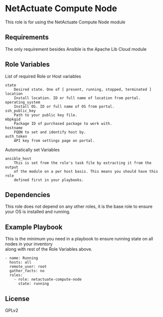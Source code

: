 NetActuate Compute Node
=========

This role is for using the NetActuate Compute Node module

Requirements
------------

The only requirement besides Ansible is the Apache Lib Cloud module


Role Variables
--------------

List of required Role or Host variables

	state
		Desired state. One of [ present, running, stopped, terminated ]
	location
		Install location. ID or full name of location from portal.
	operating_system
		Install OS. ID or full name of OS from portal.
	ssh_public_key
		Path to your public key file.
	mbpkgid
		Package ID of purchased package to work with.
	hostname
		FQDN to set and identify host by.
	auth_token
		API key from settings page on portal.

Automatically set Variables

    ansible_host
        This is set from the role's task file by extracting it from the output
        of the module on a per host basis. This means you should have this role
        defined first in your playbooks.

Dependencies
------------

This role does not depend on any other roles, it is the base role to ensure
your OS is installed and running.

Example Playbook
----------------

This is the minimum you need in a playbook to ensure running state on all nodes in your inventory  
along with rest of the Role Variables above.


	- name: Running
	  hosts: all
	  remote_user: root
	  gather_facts: no
	  roles:
		- role: netactuate-compute-node
		  state: running

License
-------

GPLv2
